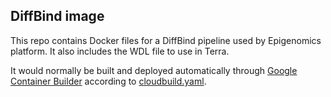 ## DiffBind image

This repo contains Docker files for a DiffBind pipeline used by Epigenomics platform.
It also includes the WDL file to use in Terra.

It would normally be built and deployed automatically through
[Google Container Builder](https://cloud.google.com/container-builder/docs/quickstart-docker)
according to [cloudbuild.yaml](cloudbuild.yaml).
 
